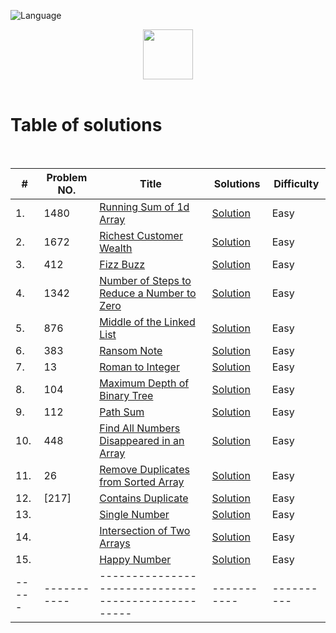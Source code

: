 ![Language](https://img.shields.io/badge/language-Java%20-blue.svg)

<p align="center">
    <img height=80 src="https://assets.leetcode.com/static_assets/public/webpack_bundles/images/logo-dark.e99485d9b.svg">
  <br>
  <br>
</p>

# Table of solutions
<br>

|# | Problem NO.  |      Title     |   Solutions   | Difficulty  |                  
|--------------------|---------------------------------------|------------------------------|----------------------------|---------------------------------|
|1.|1480|[Running Sum of 1d Array](https://leetcode.com/problems/running-sum-of-1d-array/)|[Solution](Solutions/1480.java)|Easy|
|2.|1672|[Richest Customer Wealth](https://leetcode.com/problems/richest-customer-wealth/)|[Solution](Solutions/1672.java)|Easy|
|3.|412|[Fizz Buzz](https://leetcode.com/problems/fizz-buzz/)|[Solution](Solutions/412.java)|Easy|
|4.|1342|[Number of Steps to Reduce a Number to Zero](https://leetcode.com/problems/number-of-steps-to-reduce-a-number-to-zero/)|[Solution](Solutions/1342.java)|Easy|
|5.|876|[Middle of the Linked List](https://leetcode.com/problems/middle-of-the-linked-list/)|[Solution](Solutions/876.java)|Easy|
|6.|383|[Ransom Note](https://leetcode.com/problems/ransom-note/)|[Solution](Solutions/383.java)|Easy|
|7.|13|[Roman to Integer](https://leetcode.com/problems/roman-to-integer/)|[Solution](Solutions/13.java)|Easy|
|8.|104|[Maximum Depth of Binary Tree](https://leetcode.com/problems/maximum-depth-of-binary-tree/)|[Solution](Solutions/104.java)|Easy|
|9.|112|[Path Sum](https://leetcode.com/problems/path-sum/)|[Solution](Solutions/112.java)|Easy|
|10.|448|[Find All Numbers Disappeared in an Array](https://leetcode.com/problems/find-all-numbers-disappeared-in-an-array/)|[Solution](Solutions/448.java)|Easy|
|11.|26|[Remove Duplicates from Sorted Array](https://leetcode.com/problems/remove-duplicates-from-sorted-array/)|[Solution](Solutions/26.java)|Easy|
|12.|[217]|[Contains Duplicate](https://leetcode.com/problems/contains-duplicate/)|[Solution](Solutions/217.java)|Easy|
|13.||[Single Number](https://leetcode.com/explore/learn/card/hash-table/183/combination-with-other-algorithms/1176/)|[Solution](Solutions/Single-Number.java)|Easy|
|14.||[Intersection of Two Arrays](https://leetcode.com/explore/learn/card/hash-table/183/combination-with-other-algorithms/1105/)|[Solution](Solutions/Intersection-of-Two-Arrays.java)|Easy|
|15.||[Happy Number](https://leetcode.com/explore/learn/card/hash-table/183/combination-with-other-algorithms/1131/)|[Solution](Solutions/Happy-Number.java)|Easy|
|-----|-----------|--------------------------------------------------|-----------|----------|

